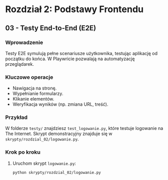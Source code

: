 # Rozdział 2: Podstawy Frontendu
## 03 - Testy End-to-End (E2E)

### Wprowadzenie
Testy E2E symulują pełne scenariusze użytkownika, testując aplikację od początku do końca. W Playwricie pozwalają na automatyzację przeglądarek.

### Kluczowe operacje
- Nawigacja na stronę.
- Wypełnianie formularzy.
- Klikanie elementów.
- Weryfikacja wyników (np. zmiana URL, treść).

### Przykład
W folderze `testy/` znajdziesz `test_logowanie.py`, które testuje logowanie na The Internet. Skrypt demonstracyjny znajduje się w `skrypty/rozdzial_02/logowanie.py`.

### Krok po kroku
1. Uruchom skrypt `logowanie.py`:
   ```bash
   python skrypty/rozdzial_02/logowanie.py